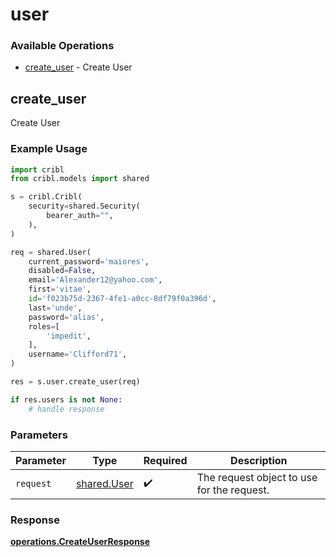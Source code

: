 # user

### Available Operations

* [create_user](#create_user) - Create User

## create_user

Create User

### Example Usage

```python
import cribl
from cribl.models import shared

s = cribl.Cribl(
    security=shared.Security(
        bearer_auth="",
    ),
)

req = shared.User(
    current_password='maiores',
    disabled=False,
    email='Alexander12@yahoo.com',
    first='vitae',
    id='f023b75d-2367-4fe1-a0cc-8df79f0a396d',
    last='unde',
    password='alias',
    roles=[
        'impedit',
    ],
    username='Clifford71',
)

res = s.user.create_user(req)

if res.users is not None:
    # handle response
```

### Parameters

| Parameter                                  | Type                                       | Required                                   | Description                                |
| ------------------------------------------ | ------------------------------------------ | ------------------------------------------ | ------------------------------------------ |
| `request`                                  | [shared.User](../../models/shared/user.md) | :heavy_check_mark:                         | The request object to use for the request. |


### Response

**[operations.CreateUserResponse](../../models/operations/createuserresponse.md)**

